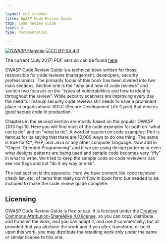 ```yaml
---

layout: col-sidebar
title: OWASP Code Review Guide
tags: Code Review Guide
level: 3
type: documentation

---
```


[![OWASP Flagship](https://img.shields.io/badge/owasp-lab-yellow.svg)](https://owasp.org/projects/#all-projects)
[![CC BY-SA 4.0](https://licensebuttons.net/l/by-sa/4.0/80x15.png)](https://creativecommons.org/licenses/by-sa/4.0/)

The current (July 2017) PDF version can be found [here](assets/OWASP_Code_Review_Guide_v2.pdf)

OWASP Code Review Guide is a technical book written for those responsible for code reviews (management, developers, security professionals). The primarily focus of this book has been divided into two main sections. Section one is the "why and how of code reviews" and section two focuses on the "types of vulnerabilities and how to identify throughout the review". While security scanners are improving every day the need for manual security code reviews still needs to have a prominent place in organizations' SDLC (Secure Development Life Cycle) that desires good secure code in production.

Chapters in the second section are mostly based on the popular OWASP 2013 top 10. Here you will find most of the code examples for both on "what not to do" and on "what to do". A word of caution on code examples; Perl is famous for its saying that there are 10,000 ways to do one thing. The same is true for C#, PHP, and Java or any other computer language. Now add in "Object-Oriented Programming" and if we are using design patterns or even what designs patterns are being used and sample code becomes very “iffy” in what to write. We tried to keep the sample code so code reviewers can see red flags and not “do it my way or else”.

The last section is the appendix. Here we have content like code reviewer check list, etc. of items that really don't flow in book form but needed to be included to make the code review guide complete. 

## Licensing

OWASP Code Review Guide is free to use. It is licensed under the [Creative Commons Attribution-ShareAlike 4.0 license](http://creativecommons.org/licenses/by-sa/4.0/), so you can copy, distribute and transmit the work, and you can adapt it, and use it commercially, but all provided that you attribute the work and if you alter, transform, or build upon this work, you may distribute the resulting work only under the same or similar license to this one.

